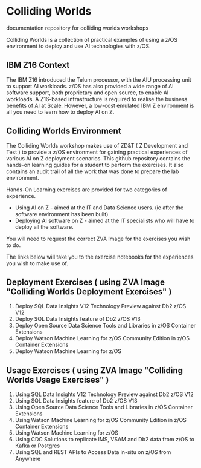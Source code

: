 # Colliding Worlds
documentation repository for colliding worlds workshops

Colliding Worlds is a collection of practical examples of using a z/OS environment to deploy and use AI technologies with z/OS.

## IBM Z16 Context
The IBM Z16 introduced the Telum processor, with the AIU processing unit to support AI workloads.
z/OS has also provided a wide range of AI software support, both proprietary and open source, to enable AI workloads.
A Z16-based infrastructure is required to realise the business benefits of AI at Scale.
However, a low-cost emulated IBM Z environment is all you need to learn how to deploy AI on Z.

## Colliding Worlds Environment
The Colliding Worlds workshop makes use of ZD&T ( Z Development and Test ) to provide a z/OS environment for gaining practical experiences of various AI on Z deployment scenarios. This github repository contains the hands-on learning guides for a student to perform the exercises. It also contains an audit trail of all the work that was done to prepare the lab environment.

Hands-On Learning exercises are provided for two categories of experience.

* Using AI on Z - aimed at the IT and Data Science users. (ie after the software environment has been built)
* Deploying AI software on Z - aimed at the IT specialists who will have to deploy all the software.

You will need to request the correct ZVA Image for the exercises you wish to do.


The links below will take you to the exercise notebooks for the experiences you wish to make use of.

## Deployment Exercises ( using ZVA Image "Colliding Worlds Deployment Exercises" )

1. Deploy SQL Data Insights V12 Technology Preview against Db2 z/OS V12
2. Deploy SQL Data Insights feature of Db2 z/OS V13
3. Deploy Open Source Data Science Tools and Libraries in z/OS Container Extensions
4. Deploy Watson Machine Learning for z/OS Community Edition in z/OS Container Extensions
5. Deploy Watson Machine Learning for z/OS 

## Usage Exercises ( using ZVA Image "Colliding Worlds Usage Exercises" )

1. Using SQL Data Insights V12 Technology Preview against Db2 z/OS V12
2. Using SQL Data Insights feature of Db2 z/OS V13
3. Using Open Source Data Science Tools and Libraries in z/OS Container Extensions
4. Using Watson Machine Learning for z/OS Community Edition in z/OS Container Extensions
5. Using Watson Machine Learning for z/OS  
6. Using CDC Solutions to replicate IMS, VSAM and Db2 data from z/OS to Kafka or Postgres
7. Using SQL and REST APIs to Access Data in-situ on z/OS from Anywhere 

